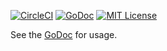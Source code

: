 [![CircleCI](https://circleci.com/gh/peter-edge/go-encrypt/tree/master.png)](https://circleci.com/gh/peter-edge/go-encrypt/tree/master)
[![GoDoc](http://img.shields.io/badge/GoDoc-Reference-blue.svg)](https://godoc.org/go.pedge.io/encrypt)
[![MIT License](http://img.shields.io/badge/License-MIT-blue.svg)](https://github.com/peter-edge/go-encrypt/blob/master/LICENSE)

See the [GoDoc](https://godoc.org/go.pedge.io/encrypt) for usage.
